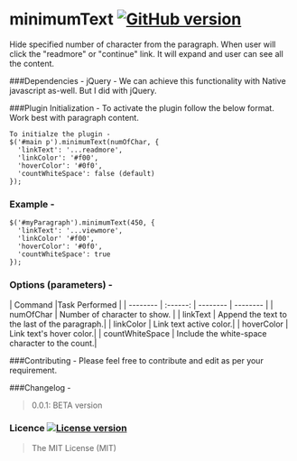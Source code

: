 minimumText [![GitHub version](http://img.shields.io/badge/version-0.0.1-brightgreen.svg)]()
===========

<!---
[![Node.js version](http://img.shields.io/badge/Node.js-%3E%200.10-brightgreen.svg)]() 
[![Built with Grunt](http://cdn.gruntjs.com/builtwith.png)](http://gruntjs.com/)  
-->

Hide specified number of character from the paragraph. When user will click the "readmore" or "continue" link. It will expand and user can see all the content.

###Dependencies - 
jQuery - We can achieve this functionality with Native javascript as-well. But I did with jQuery.

###Plugin Initialization -
To activate the plugin follow the below format.
Work best with paragraph content.
```
To initialze the plugin -
$('#main p').minimumText(numOfChar, {
  'linkText': '...readmore',
  'linkColor': '#f00',
  'hoverColor': '#0f0',
  'countWhiteSpace': false (default)
});
```

### Example -
```
$('#myParagraph').minimumText(450, {
  'linkText': '...viewmore',
  'linkColor' '#f00',
  'hoverColor': '#0f0',
  'countWhiteSpace': true
});
```

### Options (parameters) - 
| Command  |Task Performed                  |
| -------- | :------: | -------- | -------- |
| numOfChar | Number of character to show. |
| linkText  | Append the text to the last of the paragraph.|
| linkColor  | Link text active color.|
| hoverColor  | Link text's hover color.|
| countWhiteSpace  | Include the white-space character to the count.|


###Contributing -
Please feel free to contribute and edit as per your requirement.

###Changelog -
> 0.0.1: BETA version

### Licence [![License version](http://img.shields.io/badge/License-MIT-red.svg)]()
> The MIT License (MIT)
